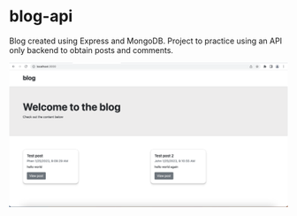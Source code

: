 # blog-api
Blog created using Express and MongoDB. Project to practice using an API only backend to obtain posts and comments.

![Alt text](https://github.com/Taaaaab/personal-portfolio/blob/main/photos/blog.png?raw=true "Screenshot")
